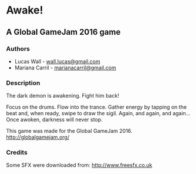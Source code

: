 # Awake!
## A Global GameJam 2016 game

### Authors

- Lucas Wall - <wall.lucas@gmail.com>
- Mariana Carril - <marianacarril@gmail.com>


### Description

The dark demon is awakening. Fight him back!

Focus on the drums. Flow into the trance. Gather energy by tapping on the beat
and, when ready, swipe to draw the sigil. Again, and again, and again...
Once awoken, darkness will never stop.

This game was made for the Global GameJam 2016. http://globalgamejam.org/

### Credits

Some SFX were downloaded from: http://www.freesfx.co.uk
